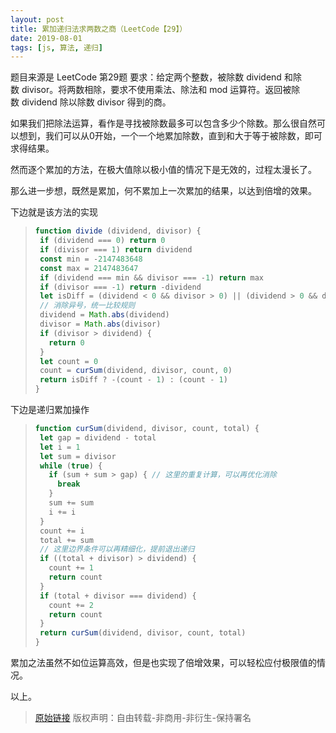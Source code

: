 ```yaml
---
layout: post
title: 累加递归法求两数之商（LeetCode【29】）
date: 2019-08-01
tags: [js, 算法, 递归]
---
```


题目来源是 LeetCode 第29题
要求：给定两个整数，被除数 dividend 和除数 divisor。将两数相除，要求不使用乘法、除法和 mod 运算符。返回被除数 dividend 除以除数 divisor 得到的商。

如果我们把除法运算，看作是寻找被除数最多可以包含多少个除数。那么很自然可以想到，我们可以从0开始，一个一个地累加除数，直到和大于等于被除数，即可求得结果。

然而逐个累加的方法，在极大值除以极小值的情况下是无效的，过程太漫长了。

那么进一步想，既然是累加，何不累加上一次累加的结果，以达到倍增的效果。

下边就是该方法的实现

>```javascript
>function divide (dividend, divisor) {
>  if (dividend === 0) return 0
>  if (divisor === 1) return dividend
>  const min = -2147483648
>  const max = 2147483647
>  if (dividend === min && divisor === -1) return max
>  if (divisor === -1) return -dividend
>  let isDiff = (dividend < 0 && divisor > 0) || (dividend > 0 && divisor < 0)
>  // 消除异号，统一比较规则
>  dividend = Math.abs(dividend)
>  divisor = Math.abs(divisor)
>  if (divisor > dividend) {
>    return 0
>  }
>  let count = 0
>  count = curSum(dividend, divisor, count, 0)
>  return isDiff ? -(count - 1) : (count - 1)
>}
>```

下边是递归累加操作

>```javascript
>function curSum(dividend, divisor, count, total) {
>  let gap = dividend - total
>  let i = 1
>  let sum = divisor
>  while (true) {
>    if (sum + sum > gap) { // 这里的重复计算，可以再优化消除
>      break
>    }
>    sum += sum
>    i += i
>  }
>  count += i
>  total += sum
>  // 这里边界条件可以再精细化，提前退出递归
>  if ((total + divisor) > dividend) {
>    count += 1
>    return count
>  }
>  if (total + divisor === dividend) {
>    count += 2
>    return count
>  }
>  return curSum(dividend, divisor, count, total)
>}
>```

累加之法虽然不如位运算高效，但是也实现了倍增效果，可以轻松应付极限值的情况。

以上。

> [原始链接]({{page.url}}) 版权声明：自由转载-非商用-非衍生-保持署名
